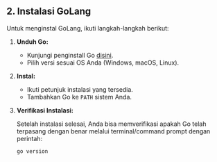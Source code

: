 ## 2. Instalasi GoLang

Untuk menginstal GoLang, ikuti langkah-langkah berikut:
1. **Unduh Go:**
   - Kunjungi penginstall Go [disini](https://golang.org/dl).
   - Pilih versi sesuai OS Anda (Windows, macOS, Linux).

2. **Instal:**
   - Ikuti petunjuk instalasi yang tersedia.
   - Tambahkan Go ke `PATH` sistem Anda.

3. **Verifikasi Instalasi:**

   Setelah instalasi selesai, Anda bisa memverifikasi apakah Go telah terpasang dengan benar melalui terminal/command prompt dengan perintah:
   ```bash
   go version